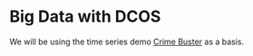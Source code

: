 # Big Data with DCOS

We will be using the time series demo [Crime Buster](https://github.com/mesosphere/time-series-demo) as a basis.

